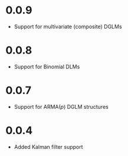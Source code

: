 # 0.0.9

 - Support for multivariate (composite) DGLMs

# 0.0.8

 - Support for Binomial DLMs

# 0.0.7

 - Support for ARMA(*p*) DGLM structures
 
# 0.0.4

 - Added Kalman filter support